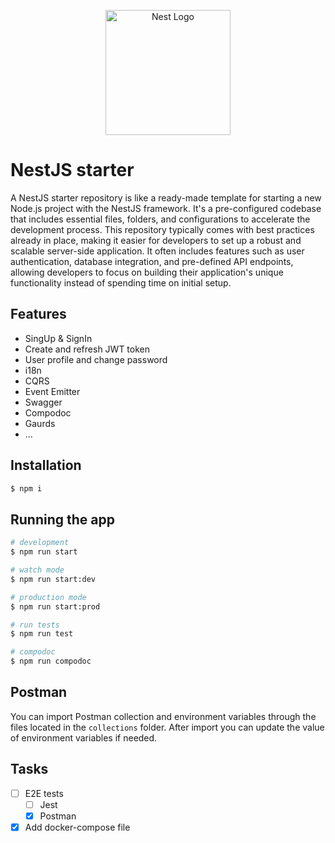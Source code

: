 <p align="center">
  <a href="http://nestjs.com/" target="blank"><img src="https://nestjs.com/img/logo-small.svg" width="200" alt="Nest Logo" /></a>
</p>


# NestJS starter

A NestJS starter repository is like a ready-made template for starting a new Node.js project with the NestJS framework. It's a pre-configured codebase that includes essential files, folders, and configurations to accelerate the development process. This repository typically comes with best practices already in place, making it easier for developers to set up a robust and scalable server-side application. It often includes features such as user authentication, database integration, and pre-defined API endpoints, allowing developers to focus on building their application's unique functionality instead of spending time on initial setup.



## Features

- SingUp & SignIn
- Create and refresh JWT token
- User profile and change password
- i18n
- CQRS
- Event Emitter
- Swagger 
- Compodoc
- Gaurds
- ...

## Installation

```bash
$ npm i
```

## Running the app

```bash
# development
$ npm run start

# watch mode
$ npm run start:dev

# production mode
$ npm run start:prod

# run tests
$ npm run test

# compodoc
$ npm run compodoc
```

## Postman

You can import Postman collection and environment variables through the files located in the `collections` folder. After import you can update the value of environment variables if needed.

## Tasks
- [ ] E2E tests
  - [ ] Jest
  - [x] Postman
- [x] Add docker-compose file